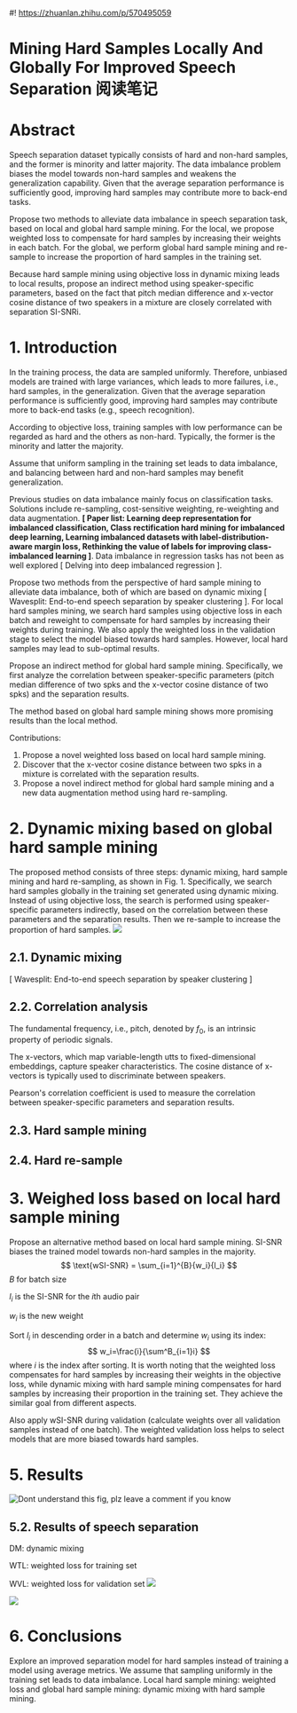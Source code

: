#! https://zhuanlan.zhihu.com/p/570495059
# Mining Hard Samples Locally And Globally For Improved Speech Separation 阅读笔记

# Abstract
Speech separation dataset typically consists of hard and non-hard samples, and the former is minority and latter majority. The data imbalance problem biases the model towards non-hard samples and weakens the generalization capability. Given that the average separation performance is sufficiently good, improving hard samples may contribute more to back-end tasks.

Propose two methods to alleviate data imbalance in speech separation task, based on local and global hard sample mining. For the local, we propose weighted loss to compensate for hard samples by increasing their weights in each batch. For the global, we perform global hard sample mining and re-sample to increase the proportion of hard samples in the training set.

Because hard sample mining using objective loss in dynamic mixing leads to local results, propose an indirect method using speaker-specific parameters, based on the fact that pitch median difference and x-vector cosine distance of two speakers in a mixture are closely correlated with separation SI-SNRi.


# 1. Introduction
In the training process, the data are sampled uniformly. Therefore, unbiased models are trained with large variances, which leads to more failures, i.e., hard samples, in the generalization. Given that the average separation performance is sufficiently good, improving hard samples may contribute more to back-end tasks (e.g., speech recognition).

According to objective loss, training samples with low performance can be regarded as hard and the others as non-hard. Typically, the former is the minority and latter the majority.

Assume that uniform sampling in the training set leads to data imbalance, and balancing between hard and non-hard samples may benefit generalization.

Previous studies on data imbalance mainly focus on classification tasks. Solutions include re-sampling, cost-sensitive weighting, re-weighting and data augmentation. **[ Paper list: Learning deep representation for imbalanced classification, Class rectification hard mining for imbalanced deep learning, Learning imbalanced datasets with label-distribution-aware margin loss, Rethinking the value of labels for improving class-imbalanced learning ]**. Data imbalance in regression tasks has not been as well explored [ Delving into deep imbalanced regression ].

Propose two methods from the perspective of hard sample mining to alleviate data imbalance, both of which are based on dynamic mixing [ Wavesplit: End-to-end speech separation by speaker clustering ]. For local hard samples mining, we search hard samples using objective loss in each batch and reweight to compensate for hard samples by increasing their weights during training. We also apply the weighted loss in the validation stage to select the model biased towards hard samples. However, local hard samples may lead to sub-optimal results.

Propose an indirect method for global hard sample mining. Specifically, we first analyze the correlation between speaker-specific parameters (pitch median difference of two spks and the x-vector cosine distance of two spks) and the separation results.

The method based on global hard sample mining shows more promising results than the local method.

Contributions:
1. Propose a novel weighted loss based on local hard sample mining.
2. Discover that the x-vector cosine distance between two spks in a mixture is correlated with the separation results.
3. Propose a novel indirect method for global hard sample mining and a new data augmentation method using hard re-sampling.

# 2. Dynamic mixing based on global hard sample mining
The proposed method consists of three steps: dynamic mixing, hard sample mining and hard re-sampling, as shown in Fig. 1. Specifically, we search hard samples globally in the training set generated using dynamic mixing. Instead of using objective loss, the search is performed using speaker-specific parameters indirectly, based on the correlation between these parameters and the separation results. Then we re-sample to increase the proportion of hard samples.
![](https://raw.githubusercontent.com/FYJNEVERFOLLOWS/Picture-Bed/main/202209/20220925171523.png)

## 2.1. Dynamic mixing
[ Wavesplit: End-to-end speech separation by speaker clustering ]

## 2.2. Correlation analysis
The fundamental frequency, i.e., pitch, denoted by $f_0$, is an intrinsic property of periodic signals.

The x-vectors, which map variable-length utts to fixed-dimensional embeddings, capture speaker characteristics. The cosine distance of x-vectors is typically used to discriminate between speakers.

Pearson's correlation coefficient is used to measure the correlation between speaker-specific parameters and separation results.

## 2.3. Hard sample mining
## 2.4. Hard re-sample

# 3. Weighed loss based on local hard sample mining
Propose an alternative method based on local hard sample mining. SI-SNR biases the trained model towards non-hard samples in the majority.
$$
\text{wSI-SNR} = \sum_{i=1}^{B}{w_i}{l_i}
$$
$B$ for batch size

$l_i$ is the SI-SNR for the $i$th audio pair

$w_i$ is the new weight

Sort $l_i$ in descending order in a batch and determine $w_i$ using its index:
$$
w_i=\frac{i}{\sum^B_{i=1}i}
$$
where $i$ is the index after sorting. It is worth noting that the weighted loss compensates for hard samples by increasing their weights in the objective loss, while dynamic mixing with hard sample mining compensates for hard samples by increasing their proportion in the training set. They achieve the similar goal from different aspects.

Also apply wSI-SNR during validation (calculate weights over all validation samples instead of one batch). The weighted validation loss helps to select models that are more biased towards hard samples.

# 5. Results
![Dont understand this fig, plz leave a comment if you know](https://raw.githubusercontent.com/FYJNEVERFOLLOWS/Picture-Bed/main/202210/20221004092358.png)

## 5.2. Results of speech separation
DM: dynamic mixing

WTL: weighted loss for training set

WVL: weighted loss for validation set
![](https://raw.githubusercontent.com/FYJNEVERFOLLOWS/Picture-Bed/main/202210/20221004092647.png)

![](https://raw.githubusercontent.com/FYJNEVERFOLLOWS/Picture-Bed/main/202210/20221004092743.png)

# 6. Conclusions
Explore an improved separation model for hard samples instead of training a model using average metrics. We assume that sampling uniformly in the training set leads to data imbalance. Local hard sample mining: weighted loss and global hard sample mining: dynamic mixing with hard sample mining.